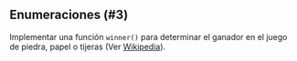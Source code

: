 ## Enumeraciones (#3)

Implementar una función `winner()` para determinar el ganador en el juego de piedra, papel o tijeras (Ver [Wikipedia](https://es.wikipedia.org/wiki/Piedra,_papel_o_tijera)).